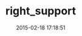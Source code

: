 ---
layout: post
title:  "right_support"
repo:   "rightscale/right_support"
date:   2015-02-18 17:18:51
gemurl: https://github.com/rightscale/right_support
---